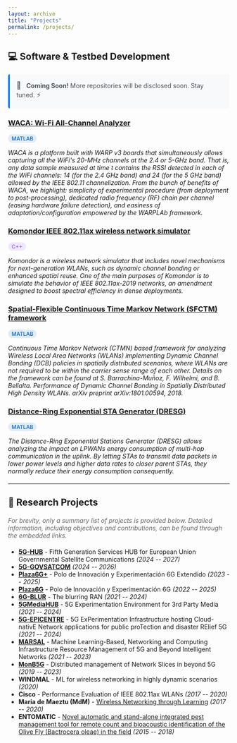 ```yaml
---
layout: archive
title: "Projects"
permalink: /projects/
---
```


## 💻 **Software & Testbed Development**

<div style="background-color: #f8f9fa; border-left: 4px solid #007bff; padding: 15px; margin: 20px 0; border-radius: 4px;">
  <p style="margin: 0; color: #495057; font-size: 14px;">
    <span style="font-size: 16px; margin-right: 8px;">🚀</span>
    <strong>Coming Soon!</strong> More repositories will be disclosed soon. Stay tuned.
    <span style="font-size: 16px; margin-right: 8px;">⚡</span>
  </p>
</div>

<div style="margin: 20px 0;">

### [WACA: Wi-Fi All-Channel Analyzer](https://github.com/sergiobarra/WACA_WiFiAnalyzer)
<span style="display: inline-block; background-color: #e1ecf4; color: #0366d6; padding: 2px 8px; border-radius: 12px; font-size: 12px; font-weight: 500; margin-right: 8px;">MATLAB</span>

*WACA is a platform built with WARP v3 boards that simultaneously allows capturing all the WiFi's 20-MHz channels at the 2.4 or 5-GHz band. That is, any data sample measured at time t contains the RSSI detected in each of the WiFi channels: 14 (for the 2.4 GHz band) and 24 (for the 5 GHz band) allowed by the IEEE 802.11 channelization. From the bunch of benefits of WACA, we highlight: simplicity of experimental procedure (from deployment to post-processing), dedicated radio frequency (RF) chain per channel (easing hardware failure detection), and easiness of adaptation/configuration empowered by the WARPLAb framework.*

### [Komondor IEEE 802.11ax wireless network simulator](https://github.com/wn-upf/Komondor)
<span style="display: inline-block; background-color: #f1e8ff; color: #8b5cf6; padding: 2px 8px; border-radius: 12px; font-size: 12px; font-weight: 500; margin-right: 8px;">C++</span>

*Komondor is a wireless network simulator that includes novel mechanisms for next-generation WLANs, such as dynamic channel bonding or enhanced spatial reuse. One of the main purposes of Komondor is to simulate the behavior of IEEE 802.11ax-2019 networks, an amendment designed to boost spectral efficiency in dense deployments.*

### [Spatial-Flexible Continuous Time Markov Network (SFCTM) framework](https://github.com/sergiobarra/SFCTMN)
<span style="display: inline-block; background-color: #e1ecf4; color: #0366d6; padding: 2px 8px; border-radius: 12px; font-size: 12px; font-weight: 500; margin-right: 8px;">MATLAB</span>

*Continuous Time Markov Network (CTMN) based framework for analyzing Wireless Local Area Networks (WLANs) implementing Dynamic Channel Bonding (DCB) policies in spatially distributed scenarios, where WLANs are not required to be within the carrier sense range of each other. Details on the framework can be found at S. Barrachina-Muñoz, F. Wilhelmi, and B. Bellalta. Performance of Dynamic Channel Bonding in Spatially Distributed High Density WLANs. arXiv preprint arXiv:1801.00594, 2018.*

### [Distance-Ring Exponential STA Generator (DRESG)](https://github.com/sergiobarra/DRESG_lpwan)
<span style="display: inline-block; background-color: #e1ecf4; color: #0366d6; padding: 2px 8px; border-radius: 12px; font-size: 12px; font-weight: 500; margin-right: 8px;">MATLAB</span>

*The Distance-Ring Exponential Stations Generator (DRESG) allows analyzing the impact on LPWANs energy consumption of multi-hop communication in the uplink. By letting STAs to transmit data packets in lower power levels and higher data rates to closer parent STAs, they normally reduce their energy consumption consequently.*

</div>

---

## 🔬 **Research Projects**

<div style="margin: 20px 0;">

<p style="margin-bottom: 20px; color: #666; font-style: italic;">
For brevity, only a summary list of projects is provided below. Detailed information, including objectives and contributions, can be found through the embedded links.
</p>

- [**5G-HUB**](https://5g-hub.eu/) - Fifth Generation Services HUB for European Union Governmental Satellite Communications *(2024 -- 2027)*
- [**5G-GOVSATCOM**](https://5g-govsatcom.eu/) *(2024 -- 2026)*
- [**Plaza6G+**](https://www.plaza6g.eu/) - Polo de Innovación y Experimentación 6G Extendido *(2023 -- 2025)*
- [**Plaza6G**](https://www.plaza6g.eu/) - Polo de Innovación y Experimentación 6G *(2022 -- 2025)*
- [**6G-BLUR**](https://6g-blur.cttc.es/) - The blurring RAN *(2021 -- 2024)*
- [**5GMediaHUB**](https://www.5gmediahub.eu/) - 5G Experimentation Environment for 3rd Party Media *(2021 -- 2024)*
- [**5G-EPICENTRE**](https://www.5gepicentre.eu/) - 5G ExPerimentation Infrastructure hosting Cloud-nativE Network applications for public proTection and disaster RElief 5G *(2021 -- 2024)*
- [**MARSAL**](https://www.marsalproject.eu/) - Machine Learning-Based, Networking and Computing Infrastructure Resource Management of 5G and Beyond Intelligent Networks *(2021 -- 2023)*
- [**MonB5G**](https://www.monb5g.eu/) - Distributed management of Network Slices in beyond 5G *(2019 -- 2023)*
- **WINDMAL** - ML for wireless networking in highly dynamic scenarios *(2020)*
- **Cisco** - Performance Evaluation of IEEE 802.11ax WLANs *(2017 -- 2020)*
- **Maria de Maeztu (MdM)** - [Wireless Networking through Learning](https://www.upf.edu/web/mdm-dtic/projects/-/asset_publisher/Ef1was9TxNY4/content/id/6177174#.W0b83NUzapo) *(2017 -- 2020)*
- **ENTOMATIC** - [Novel automatic and stand-alone integrated pest management tool for remote count and bioacoustic identification of the Olive Fly (Bactrocera oleae) in the field](https://www.upf.edu/web/entomatic/) *(2015 -- 2018)*

</div>